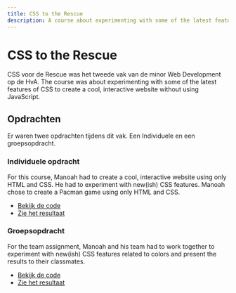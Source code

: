 ```yaml
---
title: CSS to the Rescue
description: A course about experimenting with some of the latest features of CSS.
---
```


# CSS to the Rescue

CSS voor de Rescue was het tweede vak van de minor Web Development op de HvA. The course was about experimenting with some of the latest features of CSS to create a cool, interactive website without using JavaScript.

## Opdrachten

Er waren twee opdrachten tijdens dit vak. Een Individuele en een groepsopdracht.

### Individuele opdracht

For this course, Manoah had to create a cool, interactive website using only HTML and CSS. He had to experiment with new(ish) CSS features. Manoah chose to create a Pacman game using only HTML and CSS.

- [Bekijk de code](https://github.com/mtdvlpr/CSSttR-assignment)
- [Zie het resultaat](https://mtdvlpr.github.io/CSSttR-assignment/)

### Groepsopdracht

For the team assignment, Manoah and his team had to work together to experiment with new(ish) CSS features related to colors and present the results to their classmates.

- [Bekijk de code](https://github.com/mtdvlpr/CSSttR-team-assignment)
- [Zie het resultaat](https://mtdvlpr.github.io/CSSttR-team-assignment/manoah.html)
